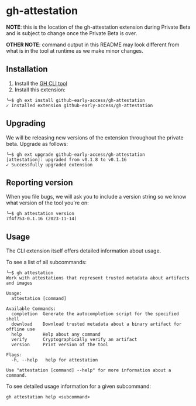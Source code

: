 # gh-attestation

**NOTE**: this is the location of the gh-attestation extension during Private Beta and is subject to change once the Private Beta is over.

**OTHER NOTE**: command output in this README may look different from what is in the tool at runtime as we make minor changes.

## Installation
1. Install the [GH CLI tool](https://cli.github.com/)
2. Install this extension:

```shell
╰─$ gh ext install github-early-access/gh-attestation
✓ Installed extension github-early-access/gh-attestation
```

## Upgrading
We will be releasing new versions of the extension throughout the private beta. Upgrade as follows:

```shell
╰─$ gh ext upgrade github-early-access/gh-attestation
[attestation]: upgraded from v0.1.8 to v0.1.16
✓ Successfully upgraded extension
```

## Reporting version
When you file bugs, we will ask you to include a version string so we know what version of the tool you're on:

```shell
╰─$ gh attestation version
7f4f753-0.1.16 (2023-11-14)
```

## Usage
The CLI extension itself offers detailed information about usage.

To see a list of all subcommands:

```shell
╰─$ gh attestation
Work with attestations that represent trusted metadata about artifacts and images

Usage:
  attestation [command]

Available Commands:
  completion  Generate the autocompletion script for the specified shell
  download    Download trusted metadata about a binary artifact for offline use
  help        Help about any command
  verify      Cryptographically verify an artifact
  version     Print version of the tool

Flags:
  -h, --help   help for attestation

Use "attestation [command] --help" for more information about a command.
```

To see detailed usage information for a given subcommand:

`gh attestation help <subcommand>` 
